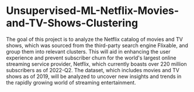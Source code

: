 # Unsupervised-ML-Netflix-Movies-and-TV-Shows-Clustering
The goal of this project is to analyze the Netflix catalog of movies and TV shows, which was sourced from the third-party search engine Flixable, and group them into relevant clusters. This will aid in enhancing the user experience and prevent subscriber churn for the world's largest online streaming service provider, Netflix, which currently boasts over 220 million subscribers as of 2022-Q2. The dataset, which includes movies and TV shows as of 2019, will be analyzed to uncover new insights and trends in the rapidly growing world of streaming entertainment.
